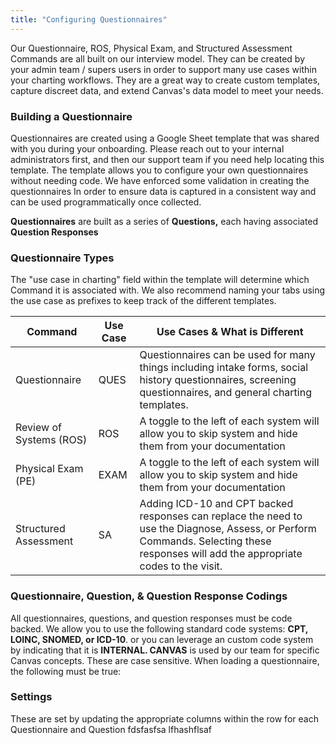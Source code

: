 ```yaml
---
title: "Configuring Questionnaires"
---
```


Our Questionnaire, ROS, Physical Exam, and Structured Assessment Commands are all built on our interview model. They can be created by your admin team / supers users in order to support many use cases within your charting workflows. They are a great way to create custom templates, capture discreet data, and extend Canvas's data model to meet your needs.

### Building a Questionnaire

Questionnaires are created using a Google Sheet template that was shared with you during your onboarding. Please reach out to your internal administrators first, and then our support team if you need help locating this template. The template allows you to configure your own questionnaires without needing code. We have enforced some validation in creating the questionnaires In order to ensure data is captured in a consistent way and can be used programmatically once collected.

**Questionnaires** are built as a series of **Questions,** each having associated **Question Responses**

### Questionnaire Types

The "use case in charting" field within the template will determine which Command it is associated with. We also recommend naming your tabs using the use case as prefixes to keep track of the different templates.

| **Command** | **Use Case** | **Use Cases & What is Different** |
| --- | --- | --- |
| Questionnaire | QUES | Questionnaires can be used for many things including intake forms, social history questionnaires, screening questionnaires, and general charting templates. |
| Review of Systems (ROS) | ROS | A toggle to the left of each system will allow you to skip system and hide them from your documentation |
| Physical Exam (PE) | EXAM | A toggle to the left of each system will allow you to skip system and hide them from your documentation |
| Structured Assessment | SA | Adding ICD-10 and CPT backed responses can replace the need to use the Diagnose, Assess, or Perform Commands. Selecting these responses will add the appropriate codes to the visit. |

### Questionnaire, Question, & Question Response Codings

All questionnaires, questions, and question responses must be code backed. We allow you to use the following standard code systems: **CPT, LOINC, SNOMED, or ICD-10**. or you can leverage an custom code system by indicating that it is **INTERNAL. CANVAS** is used by our team for specific Canvas concepts. These are case sensitive. When loading a questionnaire, the following must be true:


### Settings

These are set by updating the appropriate columns within the row for each Questionnaire and Question  fdsfasfsa lfhashflsaf
